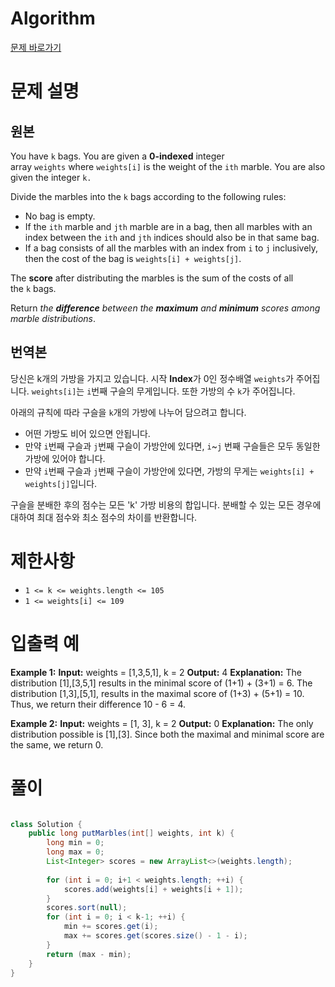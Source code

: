 # Algorithm

[문제 바로가기](https://leetcode.com/problems/put-marbles-in-bags/description/)

# 문제 설명

## 원본

You have `k` bags. You are given a **0-indexed** integer array `weights` where `weights[i]` is the weight of the `ith` marble. You are also given the integer `k.`

Divide the marbles into the `k` bags according to the following rules:

- No bag is empty.
- If the `ith` marble and `jth` marble are in a bag, then all marbles with an index between the `ith` and `jth` indices should also be in that same bag.
- If a bag consists of all the marbles with an index from `i` to `j` inclusively, then the cost of the bag is `weights[i] + weights[j]`.

The **score** after distributing the marbles is the sum of the costs of all the `k` bags.

Return _the **difference** between the **maximum** and **minimum** scores among marble distributions_.

## 번역본

당신은 k개의 가방을 가지고 있습니다.
시작 **Index**가 0인 정수배열 `weights`가 주어집니다.
`weights[i]`는 `i`번째 구슬의 무게입니다.
또한 가방의 수 `k`가 주어집니다.

아래의 규칙에 따라 구슬을 `k`개의 가방에 나누어 담으려고 합니다.

- 어떤 가방도 비어 있으면 안됩니다.
- 만약 `i`번째 구슬과  `j`번째 구슬이 가방안에 있다면, `i`~`j` 번째 구슬들은 모두 동일한 가방에 있어야 합니다.
- 만약 `i`번째 구슬과  `j`번째 구슬이 가방안에 있다면, 가방의 무게는 `weights[i] + weights[j]`입니다.

구슬을 분배한 후의 점수는 모든 'k' 가방 비용의 합입니다.
분배할 수 있는 모든 경우에 대하여 최대 점수와 최소 점수의 차이를 반환합니다.

# 제한사항

- `1 <= k <= weights.length <= 105`
- `1 <= weights[i] <= 109`

# 입출력 예

**Example 1:**
	**Input:** weights = [1,3,5,1], k = 2
	**Output:** 4
	**Explanation:** 
	The distribution [1],[3,5,1] results in the minimal score of (1+1) + (3+1) = 6. 
	The distribution [1,3],[5,1], results in the maximal score of (1+3) + (5+1) = 10. 
	Thus, we return their difference 10 - 6 = 4.

**Example 2:**
	**Input:** weights = [1, 3], k = 2
	**Output:** 0
	**Explanation:** The only distribution possible is [1],[3]. 
	Since both the maximal and minimal score are the same, we return 0.

# 풀이


```java

class Solution {
	public long putMarbles(int[] weights, int k) {
		long min = 0;
		long max = 0;
		List<Integer> scores = new ArrayList<>(weights.length);
		
		for (int i = 0; i+1 < weights.length; ++i) {
			scores.add(weights[i] + weights[i + 1]);
		}
		scores.sort(null);
		for (int i = 0; i < k-1; ++i) {
			min += scores.get(i);
			max += scores.get(scores.size() - 1 - i);
		}
		return (max - min);
	}
}

```